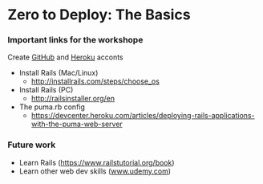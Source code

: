 # Zero to Deploy: The Basics

### Important links for the workshope

Create [GitHub](https://github.com/) and [Heroku](https://www.heroku.com/) acconts

- Install Rails (Mac/Linux)
    - http://installrails.com/steps/choose_os
- Install Rails (PC)
    - http://railsinstaller.org/en
- The puma.rb config
    - https://devcenter.heroku.com/articles/deploying-rails-applications-with-the-puma-web-server
    
    
### Future work

- Learn Rails (https://www.railstutorial.org/book)
- Learn other web dev skills (www.udemy.com)